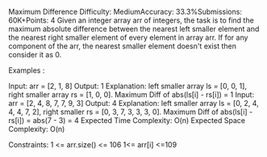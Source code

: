 Maximum Difference
Difficulty: MediumAccuracy: 33.3%Submissions: 60K+Points: 4
Given an integer array arr of integers, the task is to find the maximum absolute difference between the nearest left smaller element and the nearest right smaller element of every element in array arr. If for any component of the arr, the nearest smaller element doesn't exist then consider it as 0.

Examples :

Input: arr = [2, 1, 8]
Output: 1
Explanation: left smaller array ls = [0, 0, 1], right smaller array rs = [1, 0, 0]. Maximum Diff of abs(ls[i] - rs[i]) = 1
Input: arr = [2, 4, 8, 7, 7, 9, 3]
Output: 4
Explanation: left smaller array ls = [0, 2, 4, 4, 4, 7, 2], right smaller rs = [0, 3, 7, 3, 3, 3, 0]. Maximum Diff of abs(ls[i] - rs[i]) = abs(7 - 3) = 4
Expected Time Complexity: O(n)
Expected Space Complexity: O(n)

Constraints:
1 <= arr.size() <= 106
1<= arr[i] <=109
